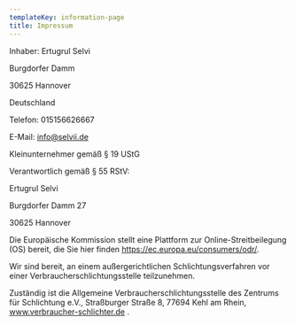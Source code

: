```yaml
---
templateKey: information-page
title: Impressum
---
```

Inhaber: Ertugrul Selvi

Burgdorfer Damm

30625 Hannover

Deutschland

Telefon: 015156626667 

E-Mail: info@selvii.de

Kleinunternehmer gemäß § 19 UStG

Verantwortlich gemäß § 55 RStV:

Ertugrul Selvi

Burgdorfer Damm 27

30625 Hannover



Die Europäische Kommission stellt eine Plattform zur Online-Streitbeilegung (OS) bereit, die Sie hier finden https://ec.europa.eu/consumers/odr/. 

Wir sind bereit, an einem außergerichtlichen Schlichtungsverfahren vor einer Verbraucherschlichtungsstelle teilzunehmen. 

Zuständig ist die Allgemeine Verbraucherschlichtungsstelle des Zentrums für Schlichtung e.V., Straßburger Straße 8, 77694 Kehl am Rhein, www.verbraucher-schlichter.de .
